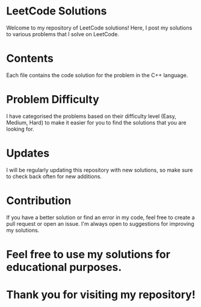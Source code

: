 # LeetCode Solutions
Welcome to my repository of LeetCode solutions! Here, I post my solutions to various problems that I solve on LeetCode.

# Contents
Each file contains the code solution for the problem in the C++ language.

# Problem Difficulty
I have categorised the problems based on their difficulty level (Easy, Medium, Hard) to make it easier for you to find the solutions that you are looking for.

# Updates
I will be regularly updating this repository with new solutions, so make sure to check back often for new additions.

# Contribution
If you have a better solution or find an error in my code, feel free to create a pull request or open an issue. I'm always open to suggestions for improving my solutions.

# Feel free to use my solutions for educational purposes.

# Thank you for visiting my repository!
